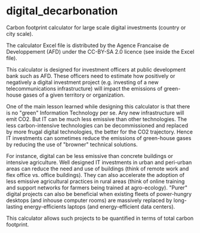 # digital_decarbonation
Carbon footprint calculator for large scale digital investments (country or city scale).

The calculator Excel file is distributed by the Agence Francaise de Developpement (AFD) under the CC-BY-SA 2.0 licence (see inside the Excel file).

This calculator is designed for investment officers at public development bank such as AFD. These officers need to estimate how positively or negatively a digital investment project (e.g. investing of a new telecommunications infrastructure) will impact the emissions of green-house gases of a given territory or organization.

One of the main lesson learned while designing this calculator is that there is no "green" Information Technology per se. Any new infrastructure will emit CO2. But IT can be much less emissive than other technologies. The less carbon-intensive technologies can be decommissioned and replaced by more frugal digital technologies, the better for the CO2 trajectory. Hence IT investments can sometimes reduce the emissions of green-house gases by reducing the use of "browner" technical solutions.

For instance, digital can be less emissive than concrete buildings or intensive agriculture. Well designed IT investments in urban and peri-urban areas can reduce the need and use of buildings (think of remote work and flex office vs. office buildings). They can also accelerate the adoption of less emissive agricultural practices in rural areas (think of online training and support networks for farmers being trained at agro-ecology). "Purer" digital projects can also be beneficial when existing fleets of power-hungry desktops (and inhouse computer rooms) are massively replaced by long-lasting energy-efficients laptops (and energy-efficient data centers).

This calculator allows such projects to be quantified in terms of total carbon footprint.
